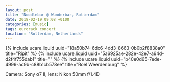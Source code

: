 ```yaml
---
layout: post
title: "Noodlebar @ Wunderbar, Rotterdam"
date: 2018-02-19 09:08 +0100
categories: [music]
tags: eurorack concert
location: "Rotterdam, Netherlands"
---
```


{% include ucare.liquid uuid="18a50b74-6dc6-4dd3-8663-0b0b2f8838a0" title="Ripit" %}
{% include ucare.liquid uuid="5a6925ae-282e-42e7-a64d-d2f4f755dab1" title="" %}
{% include ucare.liquid uuid="b40e0d65-7ede-4999-ac9b-c88b1cb578ee" title="Roel Weerdenburg" %}

Camera: Sony α7 II, lens: Nikon 50mm f/1.4D